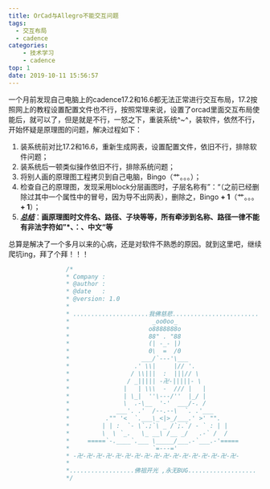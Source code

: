 ```yaml
---
title: OrCad与Allegro不能交互问题
tags:
  - 交互布局
  - cadence
categories:
    - 技术学习
    - cadence
top: 1
date: 2019-10-11 15:56:57
---
```


​        一个月前发现自己电脑上的cadence17.2和16.6都无法正常进行交互布局，17.2按照网上的教程设置配置文件也不行，按照常理来说，设置了orcad里面交互布局使能后，就可以了，但是就是不行，一怒之下，重装系统^~^，装软件，依然不行，开始怀疑是原理图的问题，解决过程如下：

1. 装系统前对比17.2和16.6，重新生成网表，设置配置文件，依旧不行，排除软件问题；
2. 装系统后一顿类似操作依旧不行，排除系统问题；
3. 将别人画的原理图工程拷贝到自己电脑，Bingo（艹。。。）；
4. 检查自己的原理图，发现采用block分层画图时，子层名称有”：“（之前已经删除过其中一个属性中的冒号，因为导不出网表），删除之，Bingo **+ 1**（艹。。。**+ 1**）；
5. <u>***总结***</u>：**画原理图时文件名、路径、子块等等，所有牵涉到名称、路径一律不能有非法字符如”*、：、中文“等**



总算是解决了一个多月以来的心病，还是对软件不熟悉的原因。就到这里吧，继续爬坑ing，拜了个拜！！！



```c
				/*
				* Company : 
				* @author : 
				* @date   :  
				* @version: 1.0
				* 
				* .....................我佛慈悲........................
				*                       _oo0oo_
				*                      o8888888o
				*                      88" . "88
				*                      (| -_- |)
				*                      0\  =  /0
				*                    ___/`---'\___
				*                  .' \\|     |// '.
				*                 / \\|||  :  |||// \
				*                / _||||| -卍-|||||- \
				*               |   | \\\  -  /// |   |
				*               | \_|  ''\---/''  |_/ |
				*               \  .-\__  '-'  ___/-. /
				*             ___'. .'  /--.--\  `. .'___
				*          ."" '<  `.___\_<|>_/___.' >' "".
				*         | | :  `- \`.;`\ _ /`;.`/ - ` : | |
				*         \  \ `_.   \_ __\ /__ _/   .-` /  /
				*     =====`-.____`.___ \_____/___.-`___.-'=====
				*                       `=---='
				* -卍-卍-卍-卍-卍-卍-卍-卍-卍-卍-卍-卍-卍-卍-卍-卍-卍-
				*
				*..................佛祖开光 ,永无BUG................... 
				*/

```

